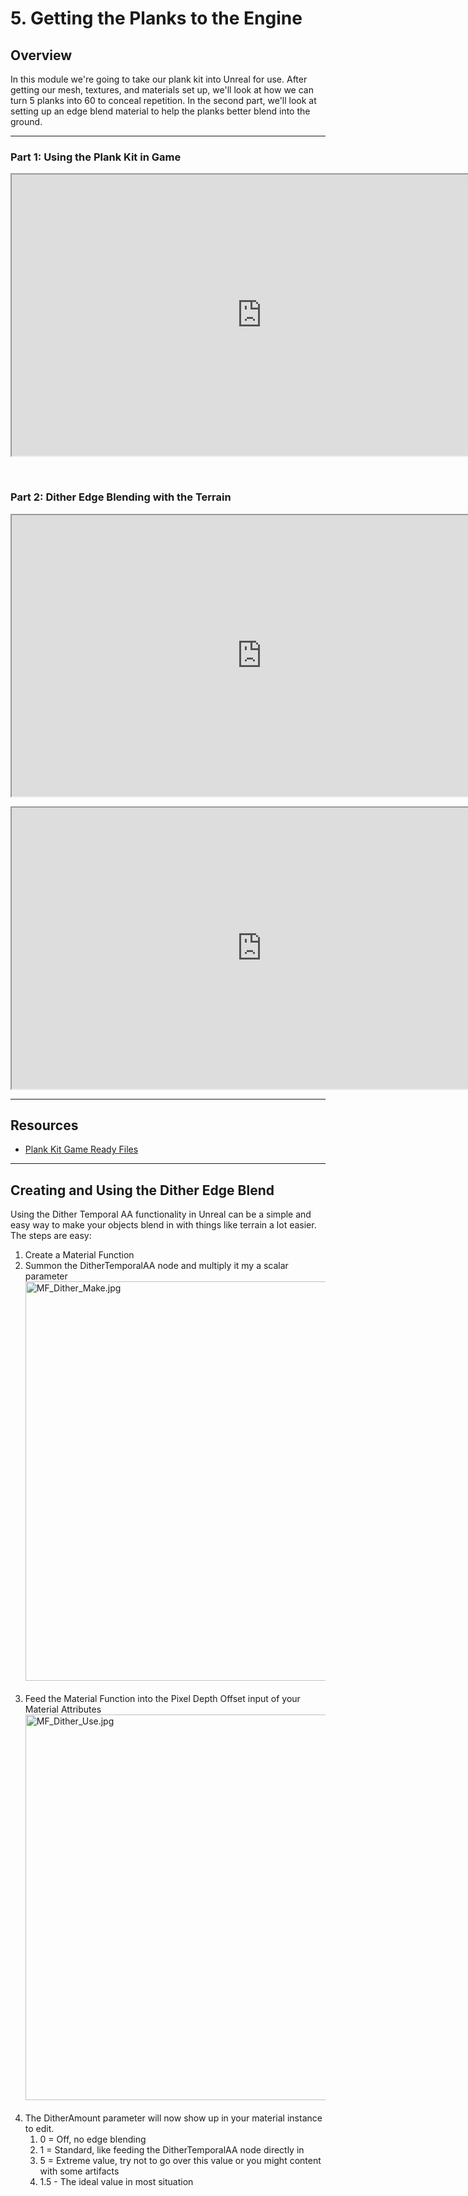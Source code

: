 # 5. Getting the Planks to the Engine

<h2>Overview</h2>
<p>In this module we're going to take our plank kit into Unreal for use. After getting our mesh, textures, and materials set up, we'll look at how we can turn 5 planks into 60 to conceal repetition. In the second part, we'll look at setting up an edge blend material to help the planks better blend into the ground.</p>
<hr>
<h3>Part 1: Using the Plank Kit in Game</h3>
<p><iframe src="https://www.youtube.com/embed/sgBmRyYqFRw?rel=0" width="800" height="450" allowfullscreen="allowfullscreen" allow="accelerometer; autoplay; clipboard-write; encrypted-media; gyroscope; picture-in-picture"></iframe></p>
<p>&nbsp;</p>
<h3>Part 2: Dither Edge Blending with the Terrain</h3>
<p><iframe src="https://www.youtube.com/embed/wppawESm1uM?rel=0" width="800" height="450" allowfullscreen="allowfullscreen" allow="accelerometer; autoplay; clipboard-write; encrypted-media; gyroscope; picture-in-picture"></iframe></p>
<p><iframe src="https://www.youtube.com/embed/v2wRWAfvnk0?rel=0" width="800" height="450" allowfullscreen="allowfullscreen" allow="accelerometer; autoplay; clipboard-write; encrypted-media; gyroscope; picture-in-picture" data-mce-fragment="1"></iframe></p>
<hr>
<h2>Resources</h2>
<ul>
<li><a href="https://www.dropbox.com/s/c00nzps19d2fkqn/PlankKit_ProjectFiles.zip?dl=0">Plank Kit Game Ready Files</a></li>
</ul>
<hr>
<h2>Creating and Using the Dither Edge Blend</h2>
<p>Using the Dither Temporal AA functionality in Unreal can be a simple and easy way to make your objects blend in with things like terrain a lot easier. The steps are easy:</p>
<ol>
<li>Create a Material Function</li>
<li>Summon the DitherTemporalAA node and multiply it my a scalar parameter<br><img src="https://vertexschool.instructure.com/courses/151/files/8763/preview?verifier=nfwWf0DBpHpApdrV7zw0DHkyd5bmfJRku9C0SemD" alt="MF_Dither_Make.jpg" width="700" height="639" data-api-endpoint="https://vertexschool.instructure.com/api/v1/courses/151/files/8763" data-api-returntype="File"><br><br>
</li>
<li>Feed the Material Function into the Pixel Depth Offset input of your Material Attributes<br><img src="https://vertexschool.instructure.com/courses/151/files/8762/preview?verifier=3LH5vpqTBqBwvNfu0brAS2uJz429dl5UqfN6RgyY" alt="MF_Dither_Use.jpg" width="700" height="617" data-api-endpoint="https://vertexschool.instructure.com/api/v1/courses/151/files/8762" data-api-returntype="File"><br><br>
</li>
<li>The DitherAmount parameter will now show up in your material instance to edit.
<ol>
<li>0 = Off, no edge blending</li>
<li>1 = Standard, like feeding the DitherTemporalAA node directly in</li>
<li>5 = Extreme value, try not to go over this value or you might content with some artifacts</li>
<li>1.5 - The ideal value in most situation</li>
</ol>
</li>
</ol>
<p>&nbsp;</p>